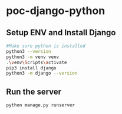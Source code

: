# poc-django-python

## Setup ENV and Install Django

```bash
#Make sure python is installed
python3 --version
python3 -m venv venv
.\venv\Scripts\activate
pip3 install django
python3 -m django --version
```

## Run the server

```bash
python manage.py runserver
```

